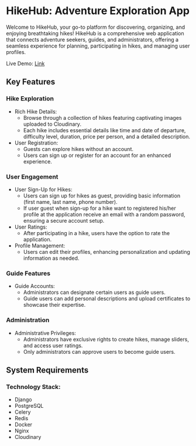 # HikeHub: Adventure Exploration App

Welcome to HikeHub, your go-to platform for discovering, organizing, and enjoying breathtaking hikes! HikeHub is a comprehensive web application that connects adventure seekers, guides, and administrators, offering a seamless experience for planning, participating in hikes, and managing user profiles.

Live Demo: [Link]

## Key Features

### Hike Exploration

  * Rich Hike Details:
    * Browse through a collection of hikes featuring captivating images uploaded to Cloudinary.
    * Each hike includes essential details like time and date of departure, difficulty level, duration, price per person, and a detailed description.
  * User Registration:
    * Guests can explore hikes without an account.
    * Users can sign up or register for an account for an enhanced experience.

### User Engagement

  * User Sign-Up for Hikes:
    * Users can sign up for hikes as guest, providing basic information (first name, last name, phone number).
    * If user guest when sign-up for a hike want to registered his/her profile at the application receive an email with a random password, ensuring a secure account setup.
  * User Ratings:
    * After participating in a hike, users have the option to rate the application.
  * Profile Management:
    * Users can edit their profiles, enhancing personalization and updating information as needed.

### Guide Features

  * Guide Accounts:
    * Administrators can designate certain users as guide users.
    * Guide users can add personal descriptions and upload certificates to showcase their expertise.
   
### Administration

  * Administrative Privileges:
    * Administrators have exclusive rights to create hikes, manage sliders, and access user ratings.
    * Only administrators can approve users to become guide users.

## System Requirements

### Technology Stack:
  * Django
  * PostgreSQL
  * Celery
  * Redis
  * Docker
  * Nginx
  * Cloudinary

[Link]: https://lekipohodivplaninata.danielterziev.eu/

